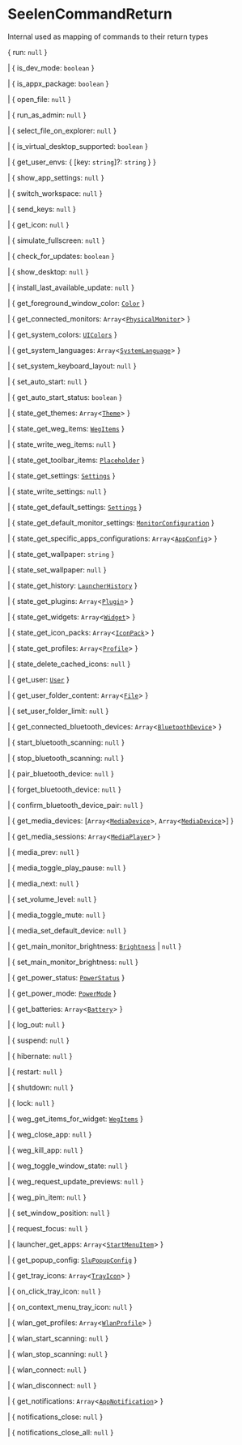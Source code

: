 # **SeelenCommandReturn**
Internal used as mapping of commands to their return types

{
  run: `null`
}

|  {
  is_dev_mode: `boolean`
}

|  {
  is_appx_package: `boolean`
}

|  {
  open_file: `null`
}

|  {
  run_as_admin: `null`
}

|  {
  select_file_on_explorer: `null`
}

|  {
  is_virtual_desktop_supported: `boolean`
}

|  {
  get_user_envs: { [key: `string`]?: `string` }
}

|  {
  show_app_settings: `null`
}

|  {
  switch_workspace: `null`
}

|  {
  send_keys: `null`
}

|  {
  get_icon: `null`
}

|  {
  simulate_fullscreen: `null`
}

|  {
  check_for_updates: `boolean`
}

|  {
  show_desktop: `null`
}

|  {
  install_last_available_update: `null`
}

|  {
  get_foreground_window_color: [`Color`](./Color)
}

|  {
  get_connected_monitors: `Array`<[`PhysicalMonitor`](./PhysicalMonitor)>
}

|  {
  get_system_colors: [`UIColors`](./UIColors)
}

|  {
  get_system_languages: `Array`<[`SystemLanguage`](./SystemLanguage)>
}

|  {
  set_system_keyboard_layout: `null`
}

|  {
  set_auto_start: `null`
}

|  {
  get_auto_start_status: `boolean`
}

|  {
  state_get_themes: `Array`<[`Theme`](./Theme)>
}

|  {
  state_get_weg_items: [`WegItems`](./WegItems)
}

|  {
  state_write_weg_items: `null`
}

|  {
  state_get_toolbar_items: [`Placeholder`](./Placeholder)
}

|  {
  state_get_settings: [`Settings`](./Settings)
}

|  {
  state_write_settings: `null`
}

|  {
  state_get_default_settings: [`Settings`](./Settings)
}

|  {
  state_get_default_monitor_settings: [`MonitorConfiguration`](./MonitorConfiguration)
}

|  {
  state_get_specific_apps_configurations: `Array`<[`AppConfig`](./AppConfig)>
}

|  {
  state_get_wallpaper: `string`
}

|  {
  state_set_wallpaper: `null`
}

|  {
  state_get_history: [`LauncherHistory`](./LauncherHistory)
}

|  {
  state_get_plugins: `Array`<[`Plugin`](./Plugin)>
}

|  {
  state_get_widgets: `Array`<[`Widget`](./Widget)>
}

|  {
  state_get_icon_packs: `Array`<[`IconPack`](./IconPack)>
}

|  {
  state_get_profiles: `Array`<[`Profile`](./Profile)>
}

|  {
  state_delete_cached_icons: `null`
}

|  {
  get_user: [`User`](./User)
}

|  {
  get_user_folder_content: `Array`<[`File`](./File)>
}

|  {
  set_user_folder_limit: `null`
}

|  {
  get_connected_bluetooth_devices: `Array`<[`BluetoothDevice`](./BluetoothDevice)>
}

|  {
  start_bluetooth_scanning: `null`
}

|  {
  stop_bluetooth_scanning: `null`
}

|  {
  pair_bluetooth_device: `null`
}

|  {
  forget_bluetooth_device: `null`
}

|  {
  confirm_bluetooth_device_pair: `null`
}

|  {
  get_media_devices: [`Array`<[`MediaDevice`](./MediaDevice)>, `Array`<[`MediaDevice`](./MediaDevice)>]
}

|  {
  get_media_sessions: `Array`<[`MediaPlayer`](./MediaPlayer)>
}

|  {
  media_prev: `null`
}

|  {
  media_toggle_play_pause: `null`
}

|  {
  media_next: `null`
}

|  {
  set_volume_level: `null`
}

|  {
  media_toggle_mute: `null`
}

|  {
  media_set_default_device: `null`
}

|  {
  get_main_monitor_brightness: [`Brightness`](./Brightness) | `null`
}

|  {
  set_main_monitor_brightness: `null`
}

|  {
  get_power_status: [`PowerStatus`](./PowerStatus)
}

|  {
  get_power_mode: [`PowerMode`](./PowerMode)
}

|  {
  get_batteries: `Array`<[`Battery`](./Battery)>
}

|  {
  log_out: `null`
}

|  {
  suspend: `null`
}

|  {
  hibernate: `null`
}

|  {
  restart: `null`
}

|  {
  shutdown: `null`
}

|  {
  lock: `null`
}

|  {
  weg_get_items_for_widget: [`WegItems`](./WegItems)
}

|  {
  weg_close_app: `null`
}

|  {
  weg_kill_app: `null`
}

|  {
  weg_toggle_window_state: `null`
}

|  {
  weg_request_update_previews: `null`
}

|  {
  weg_pin_item: `null`
}

|  {
  set_window_position: `null`
}

|  {
  request_focus: `null`
}

|  {
  launcher_get_apps: `Array`<[`StartMenuItem`](./StartMenuItem)>
}

|  {
  get_popup_config: [`SluPopupConfig`](./SluPopupConfig)
}

|  {
  get_tray_icons: `Array`<[`TrayIcon`](./TrayIcon)>
}

|  {
  on_click_tray_icon: `null`
}

|  {
  on_context_menu_tray_icon: `null`
}

|  {
  wlan_get_profiles: `Array`<[`WlanProfile`](./WlanProfile)>
}

|  {
  wlan_start_scanning: `null`
}

|  {
  wlan_stop_scanning: `null`
}

|  {
  wlan_connect: `null`
}

|  {
  wlan_disconnect: `null`
}

|  {
  get_notifications: `Array`<[`AppNotification`](./AppNotification)>
}

|  {
  notifications_close: `null`
}

|  {
  notifications_close_all: `null`
}